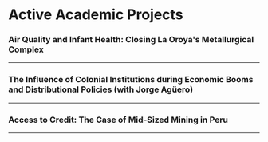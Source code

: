# Active Academic Projects

### Air Quality and Infant Health: Closing La Oroya's Metallurgical Complex

---

### The Influence of Colonial Institutions during Economic Booms and Distributional Policies (with Jorge Ag&uuml;ero)

---

### Access to Credit: The Case of Mid-Sized Mining in Peru

---
